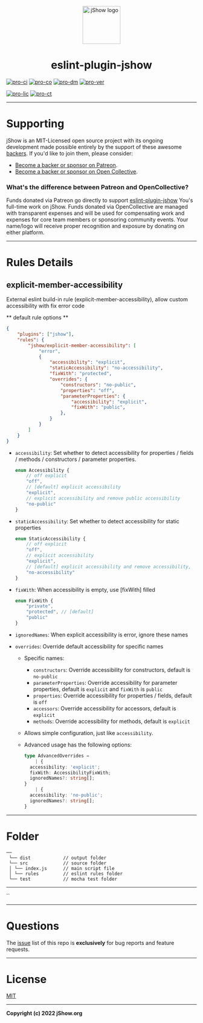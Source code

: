 <p align="center">
	<a href="https://jshow.org" target="_blank">
		<img width="100" src="https://jshow.org/images/jshow.png" alt="jShow logo" />
	</a>
</p>
<h1 align="center">eslint-plugin-jshow</h1>

[![pro-ci]][pro-travisci]
[![pro-co]][pro-codecov]
[![pro-dm]][pro-npm]
[![pro-ver]][pro-npm]

[![pro-lic]][pro-npm]
[![pro-ct]][pro-chat]

[pro-github]: https://github.com/j-show/eslint-plugin-jshow
[pro-npm]: https://npmjs.com/package/eslint-plugin-jshow
[pro-chat]: https://gitter.im/j-show/eslint-plugin-jshow
[pro-travisci]: https://travis-ci.org/j-show/eslint-plugin-jshow
[pro-codecov]: https://codecov.io/github/j-show/eslint-plugin-jshow?branch=master
[pro-issue]: https://github.com/j-show/eslint-plugin-jshow/issues

[pro-ci]: https://img.shields.io/travis/j-show/eslint-plugin-jshow/master.svg
[pro-co]: https://img.shields.io/codecov/c/github/j-show/eslint-plugin-jshow/master.svg
[pro-ver]: https://img.shields.io/npm/v/eslint-plugin-jshow.svg
[pro-lic]: https://img.shields.io/npm/l/eslint-plugin-jshow.svg
[pro-dm]: https://img.shields.io/npm/dm/eslint-plugin-jshow.svg
[pro-ct]: https://img.shields.io/gitter/room/j-show/eslint-plugin-jshow.svg

---

# Supporting

jShow is an MIT-Licensed open source project with its ongoing development made possible entirely by the support of these awesome [backers](https://github.com/j-show/jShow/blob/master/BACKERS.md). If you'd like to join them, please consider:

- [Become a backer or sponsor on Patreon](https://www.patreon.com/jshow).
- [Become a backer or sponsor on Open Collective](https://opencollective.com/jshow).

### What's the difference between Patreon and OpenCollective?

Funds donated via Patreon go directly to support [eslint-plugin-jshow][pro-github] You's full-time work on jShow. Funds donated via OpenCollective are managed with transparent expenses and will be used for compensating work and expenses for core team members or sponsoring community events. Your name/logo will receive proper recognition and exposure by donating on either platform.

---

# Rules Details

## explicit-member-accessibility

External eslint build-in rule (explicit-member-accessibility), allow custom accessibility with fix error code

** default rule options **

```json
{
	"plugins": ["jshow"],
	"rules": {
		"jshow/explicit-member-accessibility": [
			"error",
			{
				"accessibility": "explicit",
				"staticAccessibility": "no-accessibility",
				"fixWith": "protected",
				"overrides": {
					"constructors": "no-public",
					"properties": "off",
					"parameterProperties": {
						"accessibility": "explicit",
						"fixWith": "public",
					},
				}
			}
		]
	}
}
```

- `accessibility`: Set whether to detect accessibility for properties / fields / methods / constructors / parameter properties.

	```ts
	enum Accessibility {
		// off explicit
		"off",
		// [default] explicit accessibility	 
		"explicit",
		// explicit accessibility and remove public accessibility
		"no-public"
	}
	```

- `staticAccessibility`: Set whether to detect accessibility for static properties

	```ts
	enum StaticAccessibility {
		// off explicit
		"off",
		// explicit accessibility
		"explicit",
		// [default] explicit accessibility and remove accessibility, 
		"no-accessibility"
	}
	```

- `fixWith`: When accessibility is empty, use [fixWith] filled

	```ts
	enum FixWith {
		"private",
		"protected", // [default]
		"public"
	}
	```

- `ignoredNames`: When explicit accessibility is error, ignore these names

- `overrides`: Override default accessibility for specific names

	- Specific names:
		- `constructors`: Override accessibility for constructors, default is `no-public`
		- `parameterProperties`: Override accessibility for parameter properties, default is `explicit` and `fixWith` is `public`
		- `properties`: Override accessibility for properties / fields, default is `off`
		- `accessors`: Override accessibility for accessors, default is `explicit`
		- `methods`: Override accessibility for methods, default is `explicit`

	- Allows simple configuration, just like `accessibility`.

	- Advanced usage has the following options:

		```ts
		type AdvancedOverrides = 
			| {
          accessibility: 'explicit';
          fixWith: AccessibilityFixWith;
          ignoredNames?: string[];
        }
			| {
          accessibility: 'no-public';
          ignoredNames?: string[];
        }
		```

---

# Folder

```
──
 └── dist            // output folder
 └── src             // source folder
 │ └── index.js      // main script file
 │ └── rules         // eslint rules folder
 └── test            // mocha test folder
```

---

``

---

# Questions

The [issue](https://github.com/j-show/eslint-plugin-jshow/issues) list of this repo is **exclusively** for bug reports and feature requests.

---

# License

[MIT](http://opensource.org/licenses/MIT)

---

**Copyright (c) 2022 jShow.org**
